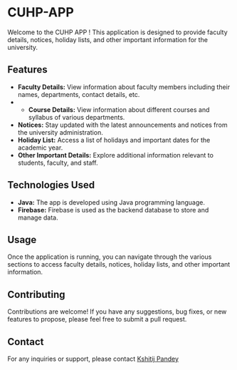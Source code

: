 # CUHP-APP

Welcome to the CUHP APP !  This application is designed to provide faculty details, notices, holiday lists, and other important information for the university.

## Features

- **Faculty Details:** View information about faculty members including their names, departments, contact details, etc.
- - **Course Details:** View information about different courses and syllabus of various departments.
- **Notices:** Stay updated with the latest announcements and notices from the university administration.
- **Holiday List:** Access a list of holidays and important dates for the academic year.
- **Other Important Details:** Explore additional information relevant to students, faculty, and staff.

## Technologies Used

- **Java:** The app is developed using Java programming language.
- **Firebase:** Firebase is used as the backend database to store and manage data.

## Usage

Once the application is running, you can navigate through the various sections to access faculty details, notices, holiday lists, and other important information.

## Contributing

Contributions are welcome! If you have any suggestions, bug fixes, or new features to propose, please feel free to submit a pull request.


## Contact

For any inquiries or support, please contact [Kshitij Pandey](mailto:kshitijpandey25@gmail.com)


